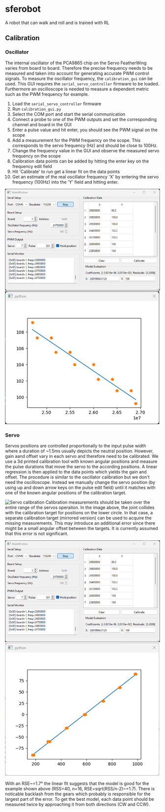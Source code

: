 # sferobot
A robot that can walk and roll and is trained with RL

## Calibration

### Oscillator
The internal oscillator of the PCA9865 chip on the Servo FeatherWing varies from board to board. Therefore the precise frequency needs to be measured and taken into account for generating accurate PWM control signals. To measure the oscillator frequency, the ```calibration_gui``` can be used. This GUI requires the ```serial_servo_controller``` firmware to be loaded. Furthermore an oscilloscope is needed to measure a dependent metric such as the PWM frequency for example.

1. Load the ```serial_servo_controller``` firmware
2. Run ```calibration_gui.py```
3. Select the COM port and start the serial communication
4. Connect a probe to one of the PWM outputs and set the corresponding channel and board in the GUI
5. Enter a pulse value and hit enter, you should see the PWM signal on the scope
6. Add a measurement for the PWM frequency on the scope. This corresponds to the servo frequency (Hz) and should be close to 100Hz.
7. Change the frequency value in the GUI and observe the measured servo frequency on the scope
8. Calibration data points can be added by hitting the enter key on the frequency edit field
9. Hit 'Calibrate' to run get a linear fit on the data points
10. Get an estimate of the real oscillator frequency 'X' by entering the servo frequency (100Hz) into the 'Y' field and hitting enter.

![Calibration GUI](/doc/img/osc_calib_gui.png)
![Oscillator calibration plot](/doc/img/osc_calib_plot.png)

### Servo
Servos positions are controlled proportionally to the input pulse width where a duration of ~1.5ms usually depicts the neutral position. However, gain aand offset vary in each servo and therefore need to be calibrated. We use a 3d printed calibration tool with known angular positions and measure the pulse durations that move the servo to the according positions. A linear regression is then applied to the data points which yields the gain and offset. The procedure is similar to the oscillator calibration but we don't need the oscilloscope. Instead we manually change the servo position (by using up and down arrow keys on the pulse edit field) until it matches with one of the known angular positions of the calibration target.

![Servo calibration](/doc/img/servo_calib_img.png)
Calibration measurements should be taken over the entire range of the servos operaiton. In the image above, the joint collides with the calibration target for positions on the lower circle. In that case, a separate calibration target (mirrored version) can be used to acquire the missing measurements. This may introduce an additional error since there might be a small angular offset between the targets. It is currently assumed that this error is not significant.

![Calibration GUI](/doc/img/osc_calib_gui.png)
![Servo calibration plot](/doc/img/servo_calib_plot.png)

With an RSE~=1.7° the linear fit suggests that the model is good for the example shown above (RSS=40, n=16, RSE=sqrt(RSS/n-2)~=1.7). There is noticable backlash from the gears which probably is responsible for the largest part of the error. To get the best model, each data point should be measured twice by approaching it from both directions (CW and CCW).